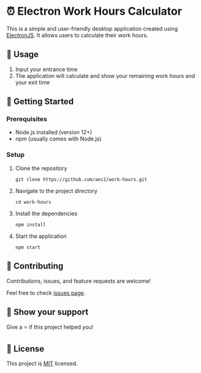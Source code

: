 # ⏰ Electron Work Hours Calculator

This is a simple and user-friendly desktop application created using [ElectronJS](https://www.electronjs.org/). It allows users to calculate their work hours.


## 💼 Usage

1. Input your entrance time
2. The application will calculate and show your remaining work hours and your exit time

## 🚀 Getting Started

### Prerequisites

- Node.js installed (version 12+)
- npm (usually comes with Node.js)

### Setup

1. Clone the repository
    ```
    git clone https://github.com/aec2/work-hours.git
    ```
2. Navigate to the project directory
    ```
    cd work-hours
    ```
3. Install the dependencies
    ```
    npm install
    ```
4. Start the application
    ```
    npm start
    ```
## 🤝 Contributing

Contributions, issues, and feature requests are welcome!

Feel free to check [issues page](https://github.com/aec2/work-hours.git/issues). 

## 🌟 Show your support

Give a ⭐️ if this project helped you!

## 📝 License

This project is [MIT](./LICENSE) licensed.
